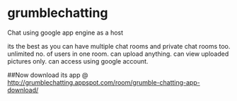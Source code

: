 grumblechatting
===============

Chat using google app engine as a host

its the best as you can have multiple chat rooms and private chat rooms too. 
unlimited no. of users in one room.
can upload anything.
can view uploaded pictures only.
can access using google account.

##Now download its app @ http://grumblechatting.appspot.com/room/grumble-chatting-app-download/
